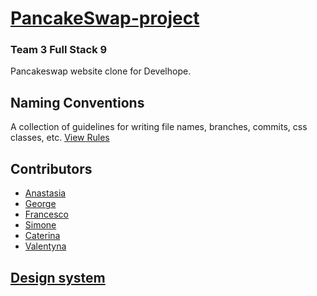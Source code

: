 # [PancakeSwap-project](https://pancakeswap.finance) 

### Team 3 Full Stack 9

Pancakeswap website clone for Develhope.

## Naming Conventions

A collection of guidelines for writing file names, branches, commits, css classes, etc. [View Rules](https://github.com/AnastasiaGandolfi/PancakeSwap-project/blob/develop/naming-conventions.md)

## Contributors

- [Anastasia](https://github.com/AnastasiaGandolfi)
- [George](https://github.com/georgev-97)
- [Francesco](https://github.com/Francesco170)
- [Simone](https://github.com/Chebaz)
- [Caterina](https://github.com/Katilina88)
- [Valentyna](https://github.com/ValentynaHnatyuk)

## [Design system](https://github.com/AnastasiaGandolfi/PancakeSwap-project/blob/develop/PancakeSwap.pdf)
